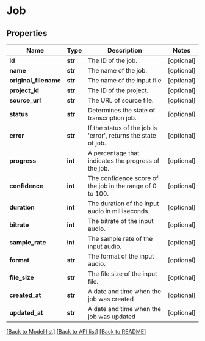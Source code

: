 # Job

## Properties
Name | Type | Description | Notes
------------ | ------------- | ------------- | -------------
**id** | **str** | The ID of the job. | [optional] 
**name** | **str** | The name of the job. | [optional] 
**original_filename** | **str** | The name of the input file | [optional] 
**project_id** | **str** | The ID of the project. | [optional] 
**source_url** | **str** | The URL of source file. | [optional] 
**status** | **str** | Determines the state of transcription job. | [optional] 
**error** | **str** | If the status of the job is &#39;error&#39;, returns the state of job. | [optional] 
**progress** | **int** | A percentage that indicates the progress of the job. | [optional] 
**confidence** | **int** | The confidence score of the job in the range of 0 to 100. | [optional] 
**duration** | **int** | The duration of the input audio in milliseconds. | [optional] 
**bitrate** | **int** | The bitrate of the input audio. | [optional] 
**sample_rate** | **int** | The sample rate of the input audio. | [optional] 
**format** | **str** | The format of the input audio. | [optional] 
**file_size** | **str** | The file size of the input file. | [optional] 
**created_at** | **str** | A date and time when the job was created | [optional] 
**updated_at** | **str** | A date and time when the job was updated | [optional] 

[[Back to Model list]](../README.md#documentation-for-models) [[Back to API list]](../README.md#documentation-for-api-endpoints) [[Back to README]](../README.md)


